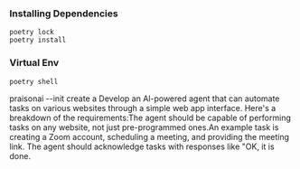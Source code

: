 ### Installing Dependencies

```
poetry lock
poetry install

```


### Virtual Env

```
poetry shell

```

praisonai --init create a Develop an Al-powered agent that can automate tasks on various websites through a simple web app interface. Here's a breakdown of the requirements:The agent should be capable of performing tasks on any website, not just pre-programmed ones.An example task is creating a Zoom account, scheduling a meeting, and providing the meeting link. The agent should acknowledge tasks with responses like "OK, it is done.